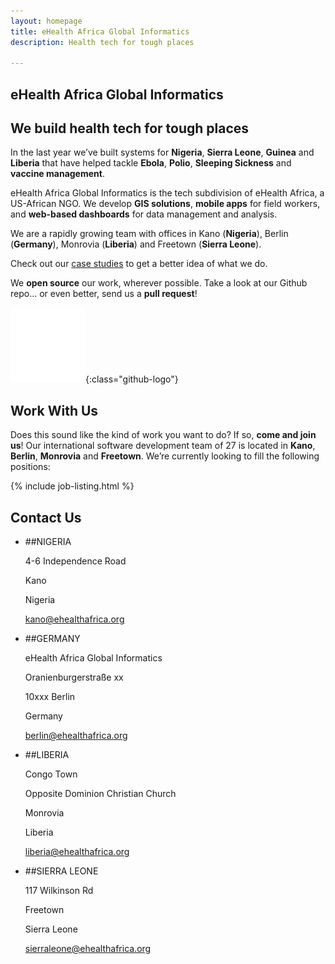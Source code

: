 ```yaml
---
layout: homepage
title: eHealth Africa Global Informatics
description: Health tech for tough places

---
```


<section class="hero">

# eHealth Africa Global Informatics

## We build health tech for tough places

In the last year we’ve built systems for **Nigeria**, **Sierra Leone**, **Guinea** and **Liberia** that have helped tackle **Ebola**, **Polio**, **Sleeping Sickness** and **vaccine management**.

</section>
<section class="intro">

eHealth Africa Global Informatics is the tech subdivision of eHealth Africa, a US-African NGO. We develop **GIS solutions**, **mobile apps** for field workers, and **web-based dashboards** for data management and analysis.

We are a rapidly growing team with offices in Kano (**Nigeria**), Berlin (**Germany**), Monrovia (**Liberia**) and Freetown (**Sierra Leone**).

Check out our [case studies](/case-studies.html) to get a better idea of what we do.

</section>
<section class="open-source">

We **open source** our work, wherever possible. Take a look at our Github repo… or even better, send us a **pull request**!

![Github logo](/img/github-white.png){:class="github-logo"}

</section>
<section class="jobs">

# <a name="jobs">Work With Us</a>

Does this sound like the kind of work you want to do? If so, **come and join us**! Our international software development team of 27 is located in **Kano**, **Berlin**, **Monrovia** and **Freetown**. We’re currently looking to fill the following positions:

{% include job-listing.html %}

</section>
<section class="contact">

# <a name="contact">Contact Us</a>

* ##NIGERIA

  4-6 Independence Road

  Kano

  Nigeria

  [kano@ehealthafrica.org](mailto://kano@ehealthafrica.org)

* ##GERMANY

  eHealth Africa Global Informatics

  Oranienburgerstraße xx

  10xxx Berlin

  Germany

  [berlin@ehealthafrica.org](mailto://berlin@ehealthafrica.org)

* ##LIBERIA

  Congo Town

  Opposite Dominion Christian Church

  Monrovia

  Liberia

  [liberia@ehealthafrica.org](mailto://liberia@ehealthafrica.org)

* ##SIERRA LEONE

  117 Wilkinson Rd

  Freetown

  Sierra Leone

  [sierraleone@ehealthafrica.org](mailto://sierraleone@ehealthafrica.org)

</section>
